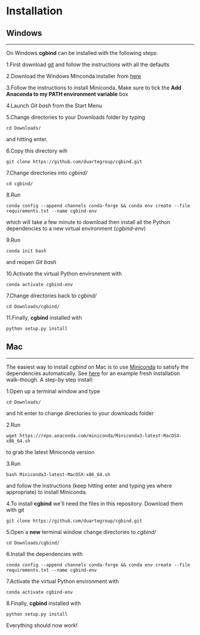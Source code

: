 # Installation
## Windows
***
On Windows **cgbind** can be installed with the following steps: 

1.First download [git](https://git-scm.com/download/win) and follow the instructions with all the defaults

2.Download the Windows Minconda installer from [here](https://docs.conda.io/en/latest/miniconda.html)

3.Follow the instructions to install Miniconda. Make sure to tick the **Add Anaconda to my PATH environment variable** 
box

4.Launch _Git bash_ from the Start Menu 

5.Change directories to your Downloads folder by typing
```
cd Downloads/
```
and hitting enter.

6.Copy this directory wih
```
git clone https://github.com/duartegroup/cgbind.git
```

7.Change directories into _cgbind/_
```
cd cgbind/
```

8.Run 
```
conda config --append channels conda-forge && conda env create --file requirements.txt --name cgbind-env
```
which will take a few minute to download then install all the Python dependencies to a new virtual environment 
(_cgbind-env_)

9.Run
```
conda init bash
```
and reopen _Git bash_

10.Activate the virtual Python environment with
```
conda activate cgbind-env
```

7.Change directories back to _cgbind/_
```
cd Downloads/cgbind/
```

11.Finally, **cgbind** installed with
```
python setup.py install
```


## Mac
***
The easiest way to install *cgbind* on Mac is to use [Miniconda](https://docs.conda.io/en/latest/miniconda.html) 
to satisfy the dependencies automatically. See [here](https://vimeo.com/347275041) for an example fresh installation 
walk-though. A step-by step install:

1.Open up a terminal window and type 
```
cd Downloads/
```
and hit enter to change directories to your downloads folder

2.Run
```
wget https://repo.anaconda.com/miniconda/Miniconda3-latest-MacOSX-x86_64.sh
```
to grab the latest Miniconda version

3.Run
```
bash Miniconda3-latest-MacOSX-x86_64.sh
```
and follow the instructions (keep hitting enter and typing yes where appropriate) to install Miniconda. 

4.To install **cgbind** we'll need the files in this repository. Download them with git 
```
git clone https://github.com/duartegroup/cgbind.git
```
5.Open a **new** terminal window change directories to _cgbind/_
```
cd Downloads/cgbind/
```

6.Install the dependencies with
```
conda config --append channels conda-forge && conda env create --file requirements.txt --name cgbind-env
```
7.Activate the virtual Python environment with
```
conda activate cgbind-env
```
8.Finally, **cgbind** installed with
```
python setup.py install
```

Everything should now work! 

